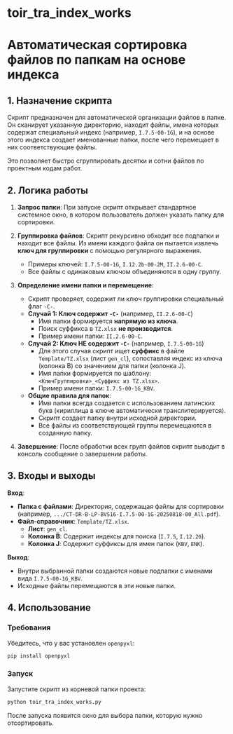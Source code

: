 # toir_tra_index_works
# Автоматическая сортировка файлов по папкам на основе индекса

## 1. Назначение скрипта

Скрипт предназначен для автоматической организации файлов в папке. Он сканирует указанную директорию, находит файлы, имена которых содержат специальный индекс (например, `I.7.5-00-1G`), и на основе этого индекса создает именованные папки, после чего перемещает в них соответствующие файлы.

Это позволяет быстро сгруппировать десятки и сотни файлов по проектным кодам работ.

## 2. Логика работы

1.  **Запрос папки**: При запуске скрипт открывает стандартное системное окно, в котором пользователь должен указать папку для сортировки.

2.  **Группировка файлов**: Скрипт рекурсивно обходит все подпапки и находит все файлы. Из имени каждого файла он пытается извлечь **ключ для группировки** с помощью регулярного выражения. 
    -   Примеры ключей: `I.7.5-00-1G`, `I.12.2b-00-2M`, `II.2.6-00-C`.
    -   Все файлы с одинаковым ключом объединяются в одну группу.

3.  **Определение имени папки и перемещение**:
    -   Скрипт проверяет, содержит ли ключ группировки специальный флаг `-C-`.
    -   **Случай 1: Ключ содержит `-C-`** (например, `II.2.6-00-C`)
        -   Имя папки формируется **напрямую из ключа**.
        -   Поиск суффикса в `TZ.xlsx` **не производится**.
        -   Пример имени папки: `II.2.6-00-C`.
    -   **Случай 2: Ключ НЕ содержит `-C-`** (например, `I.7.5-00-1G`)
        -   Для этого случая скрипт ищет **суффикс** в файле `Template/TZ.xlsx` (лист `gen_cl`), сопоставляя индекс из ключа (колонка B) со значением для папки (колонка J).
        -   Имя папки формируется по шаблону: `<КлючГруппировки>_<Суффикс из TZ.xlsx>`.
        -   Пример имени папки: `I.7.5-00-1G_KBV`.
    -   **Общие правила для папок**:
        -   Имя папки всегда создается с использованием латинских букв (кириллица в ключе автоматически транслитерируется).
        -   Скрипт создает папку внутри исходной директории.
        -   Все файлы из соответствующей группы перемещаются в созданную папку.

4.  **Завершение**: После обработки всех групп файлов скрипт выводит в консоль сообщение о завершении работы.

## 3. Входы и выходы

**Вход**:
-   **Папка с файлами**: Директория, содержащая файлы для сортировки (например, `.../CT-DR-B-LP-BVS16-I.7.5-00-1G-20250818-00_All.pdf`).
-   **Файл-справочник**: `Template/TZ.xlsx`.
    -   **Лист**: `gen_cl`.
    -   **Колонка B**: Содержит индексы для поиска (`I.7.5`, `I.12.2б`).
    -   **Колонка J**: Содержит суффиксы для имен папок (`KBV`, `ENK`).

**Выход**:
-   Внутри выбранной папки создаются новые подпапки с именами вида `I.7.5-00-1G_KBV`.
-   Исходные файлы перемещаются в эти новые папки.

## 4. Использование

### Требования
Убедитесь, что у вас установлен `openpyxl`:
```bash
pip install openpyxl
```

### Запуск

Запустите скрипт из корневой папки проекта:
```bash
python toir_tra_index_works.py
```
После запуска появится окно для выбора папки, которую нужно отсортировать.